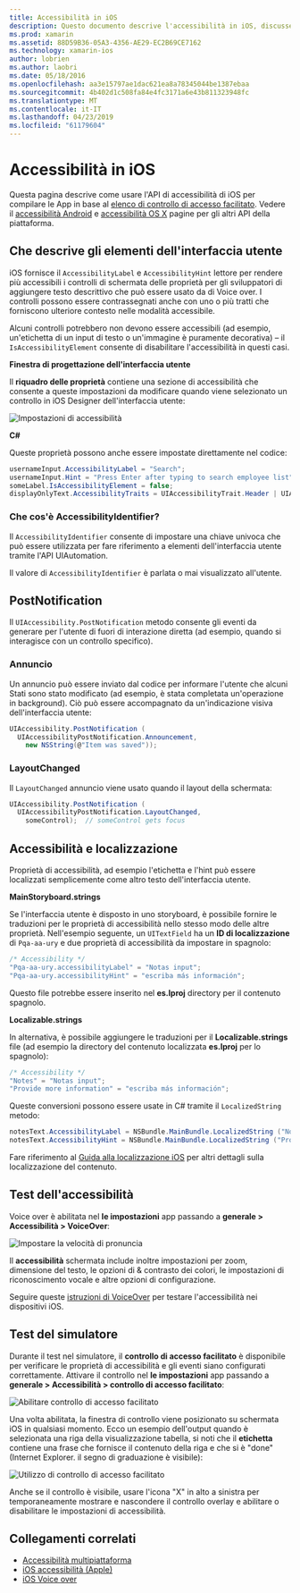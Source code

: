 ```yaml
---
title: Accessibilità in iOS
description: Questo documento descrive l'accessibilità in iOS, discusse le varie proprietà e funzionalità che possono essere usate per rendere utilizzabile l'applicazione da tutti gli utenti possibili.
ms.prod: xamarin
ms.assetid: 88D59B36-05A3-4356-AE29-EC2B69CE7162
ms.technology: xamarin-ios
author: lobrien
ms.author: laobri
ms.date: 05/18/2016
ms.openlocfilehash: aa3e15797ae1dac621ea8a78345044be1387ebaa
ms.sourcegitcommit: 4b402d1c508fa84e4fc3171a6e43b811323948fc
ms.translationtype: MT
ms.contentlocale: it-IT
ms.lasthandoff: 04/23/2019
ms.locfileid: "61179604"
---
```

# <a name="accessibility-on-ios"></a>Accessibilità in iOS

Questa pagina descrive come usare l'API di accessibilità di iOS per compilare le App in base al [elenco di controllo di accesso facilitato](~/cross-platform/app-fundamentals/accessibility.md).
Vedere il [accessibilità Android](~/android/app-fundamentals/accessibility.md) e [accessibilità OS X](~/mac/app-fundamentals/accessibility.md) pagine per gli altri API della piattaforma.

## <a name="describing-ui-elements"></a>Che descrive gli elementi dell'interfaccia utente

iOS fornisce il `AccessibilityLabel` e `AccessibilityHint` lettore per rendere più accessibili i controlli di schermata delle proprietà per gli sviluppatori di aggiungere testo descrittivo che può essere usato da di Voice over. I controlli possono essere contrassegnati anche con uno o più tratti che forniscono ulteriore contesto nelle modalità accessibile.

Alcuni controlli potrebbero non devono essere accessibili (ad esempio, un'etichetta di un input di testo o un'immagine è puramente decorativa) – il `IsAccessibilityElement` consente di disabilitare l'accessibilità in questi casi.

**Finestra di progettazione dell'interfaccia utente**

Il **riquadro delle proprietà** contiene una sezione di accessibilità che consente a queste impostazioni da modificare quando viene selezionato un controllo in iOS Designer dell'interfaccia utente:

![](accessibility-images/ios-designer-sml.png "Impostazioni di accessibilità")

**C#**

Queste proprietà possono anche essere impostate direttamente nel codice:

```csharp
usernameInput.AccessibilityLabel = "Search";
usernameInput.Hint = "Press Enter after typing to search employee list";
someLabel.IsAccessibilityElement = false;
displayOnlyText.AccessibilityTraits = UIAccessibilityTrait.Header | UIAccessibilityTrait.Selected;
```

### <a name="what-is-accessibilityidentifier"></a>Che cos'è AccessibilityIdentifier?

Il `AccessibilityIdentifier` consente di impostare una chiave univoca che può essere utilizzata per fare riferimento a elementi dell'interfaccia utente tramite l'API UIAutomation.

Il valore di `AccessibilityIdentifier` è parlata o mai visualizzato all'utente.

<a name="postnotification" />

## <a name="postnotification"></a>PostNotification

Il `UIAccessibility.PostNotification` metodo consente gli eventi da generare per l'utente di fuori di interazione diretta (ad esempio, quando si interagisce con un controllo specifico).

### <a name="announcement"></a>Annuncio

Un annuncio può essere inviato dal codice per informare l'utente che alcuni Stati sono stato modificato (ad esempio, è stata completata un'operazione in background). Ciò può essere accompagnato da un'indicazione visiva dell'interfaccia utente:

```csharp
UIAccessibility.PostNotification (
  UIAccessibilityPostNotification.Announcement,
    new NSString(@"Item was saved"));
```

### <a name="layoutchanged"></a>LayoutChanged

Il `LayoutChanged` annuncio viene usato quando il layout della schermata:

```csharp
UIAccessibility.PostNotification (
  UIAccessibilityPostNotification.LayoutChanged,
    someControl);  // someControl gets focus
```


## <a name="accessibility-and-localization"></a>Accessibilità e localizzazione

Proprietà di accessibilità, ad esempio l'etichetta e l'hint può essere localizzati semplicemente come altro testo dell'interfaccia utente.

**MainStoryboard.strings**

Se l'interfaccia utente è disposto in uno storyboard, è possibile fornire le traduzioni per le proprietà di accessibilità nello stesso modo delle altre proprietà. Nell'esempio seguente, un `UITextField` ha un **ID di localizzazione** di `Pqa-aa-ury` e due proprietà di accessibilità da impostare in spagnolo:

```csharp
/* Accessibility */
"Pqa-aa-ury.accessibilityLabel" = "Notas input";
"Pqa-aa-ury.accessibilityHint" = "escriba más información";
```

Questo file potrebbe essere inserito nel **es.lproj** directory per il contenuto spagnolo.

**Localizable.strings**

In alternativa, è possibile aggiungere le traduzioni per il **Localizable.strings** file (ad esempio la directory del contenuto localizzata **es.lproj** per lo spagnolo):

```csharp
/* Accessibility */
"Notes" = "Notas input";
"Provide more information" = "escriba más información";
```

Queste conversioni possono essere usate in C# tramite il `LocalizedString` metodo:

```csharp
notesText.AccessibilityLabel = NSBundle.MainBundle.LocalizedString ("Notes", "");
notesText.AccessibilityHint = NSBundle.MainBundle.LocalizedString ("Provide more information", "");
```

Fare riferimento al [Guida alla localizzazione iOS](~/ios/app-fundamentals/localization/index.md) per altri dettagli sulla localizzazione del contenuto.

<a name="testing" />

## <a name="testing-accessibility"></a>Test dell'accessibilità

Voice over è abilitata nel **le impostazioni** app passando a **generale > Accessibilità > VoiceOver**:

![](accessibility-images/settings-sml.png "Impostare la velocità di pronuncia")

Il **accessibilità** schermata include inoltre impostazioni per zoom, dimensione del testo, le opzioni di & contrasto dei colori, le impostazioni di riconoscimento vocale e altre opzioni di configurazione.

Seguire queste [istruzioni di VoiceOver](https://developer.apple.com/library/ios/technotes/TestingAccessibilityOfiOSApps/TestAccessibilityonYourDevicewithVoiceOver/TestAccessibilityonYourDevicewithVoiceOver.html) per testare l'accessibilità nei dispositivi iOS.


## <a name="simulator-testing"></a>Test del simulatore

Durante il test nel simulatore, il **controllo di accesso facilitato** è disponibile per verificare le proprietà di accessibilità e gli eventi siano configurati correttamente. Attivare il controllo nel **le impostazioni** app passando a **generale > Accessibilità > controllo di accesso facilitato**:

![](accessibility-images/settings-inspector-sml.png "Abilitare controllo di accesso facilitato")

Una volta abilitata, la finestra di controllo viene posizionato su schermata iOS in qualsiasi momento.
Ecco un esempio dell'output quando è selezionata una riga della visualizzazione tabella, si noti che il **etichetta** contiene una frase che fornisce il contenuto della riga e che si è "done" (Internet Explorer. il segno di graduazione è visibile):

![](accessibility-images/tableview-a11y-sml.png "Utilizzo di controllo di accesso facilitato")

Anche se il controllo è visibile, usare l'icona "X" in alto a sinistra per temporaneamente mostrare e nascondere il controllo overlay e abilitare o disabilitare le impostazioni di accessibilità.



## <a name="related-links"></a>Collegamenti correlati

- [Accessibilità multipiattaforma](~/cross-platform/app-fundamentals/accessibility.md)
- [iOS accessibilità (Apple)](https://developer.apple.com/library/ios/documentation/UserExperience/Conceptual/iPhoneAccessibility/Accessibility_on_iPhone/Accessibility_on_iPhone.html)
- [iOS Voice over](http://www.apple.com/accessibility/ios/voiceover/)

